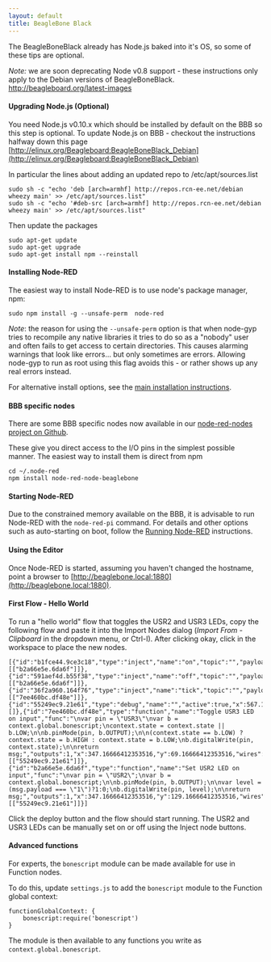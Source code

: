```yaml
---
layout: default
title: BeagleBone Black
---
```


The BeagleBoneBlack already has Node.js baked into it's OS, so some of these tips are optional.

<div class="doc-callout">
<em>Note:</em> we are soon deprecating Node v0.8 support - these instructions only apply to the
Debian versions of BeagleBoneBlack. <a href="http://beagleboard.org/latest-images">http://beagleboard.org/latest-images</a>
</div>


#### Upgrading Node.js (Optional)

You need Node.js v0.10.x which should be installed by default on the BBB so this step is optional.
To update Node.js on BBB - checkout the instructions halfway down this page [http://elinux.org/Beagleboard:BeagleBoneBlack_Debian](http://elinux.org/Beagleboard:BeagleBoneBlack_Debian)

In particular the lines about adding an updated repo to /etc/apt/sources.list

    sudo sh -c "echo 'deb [arch=armhf] http://repos.rcn-ee.net/debian wheezy main' >> /etc/apt/sources.list"
    sudo sh -c "echo '#deb-src [arch=armhf] http://repos.rcn-ee.net/debian wheezy main' >> /etc/apt/sources.list"

Then update the packages

    sudo apt-get update
    sudo apt-get upgrade
    sudo apt-get install npm --reinstall

#### Installing Node-RED

The easiest way to install Node-RED is to use node's package manager, npm:

    sudo npm install -g --unsafe-perm  node-red

_Note_: the reason for using the `--unsafe-perm` option is that when node-gyp tries
to recompile any native libraries it tries to do so as a "nobody" user and often
fails to get access to certain directories. This causes alarming warnings that look
like errors... but only sometimes are errors. Allowing node-gyp to run as root using
this flag avoids this - or rather shows up any real errors instead.

For alternative install options, see the [main installation instructions](../getting-started/installation.html#install-node-red).


#### BBB specific nodes

There are some BBB specific nodes now available in our [node-red-nodes project on Github](https://github.com/node-red/node-red-nodes/tree/master/hardware/BBB).

These give you direct access to the I/O pins in the simplest possible manner. The easiest way to install them is direct from npm

    cd ~/.node-red
    npm install node-red-node-beaglebone

#### Starting Node-RED

Due to the constrained memory available on the BBB, it is advisable to
run Node-RED with the `node-red-pi` command. For details and other options such as auto-starting
on boot, follow the [Running Node-RED](../getting-started/running.html) instructions.

#### Using the Editor

Once Node-RED is started, assuming you haven't changed the hostname, point a
browser to [http://beaglebone.local:1880](http://beaglebone.local:1880).

#### First Flow - Hello World

To run a "hello world" flow that toggles the USR2 and USR3 LEDs, copy the following flow
and paste it into the Import Nodes dialog (*Import From - Clipboard* in the
dropdown menu, or Ctrl-I). After clicking okay, click in the workspace to place
the new nodes.

    [{"id":"b1fce44.9ce3c18","type":"inject","name":"on","topic":"","payload":"1","repeat":"","once":false,"x":127.16666412353516,"y":109.16666412353516,"wires":[["b2a66e5e.6da6f"]]},{"id":"591aef4d.b55f38","type":"inject","name":"off","topic":"","payload":"0","repeat":"","once":false,"x":127.16666412353516,"y":149.16666412353516,"wires":[["b2a66e5e.6da6f"]]},{"id":"36f2a960.164f76","type":"inject","name":"tick","topic":"","payload":"","repeat":"1","once":false,"x":127.16666412353516,"y":49.166664123535156,"wires":[["7ee460bc.df48e"]]},{"id":"55249ec9.21e61","type":"debug","name":"","active":true,"x":567.1666641235352,"y":89.16666412353516,"wires":[]},{"id":"7ee460bc.df48e","type":"function","name":"Toggle USR3 LED on input","func":"\nvar pin = \"USR3\"\nvar b = context.global.bonescript;\ncontext.state = context.state || b.LOW;\n\nb.pinMode(pin, b.OUTPUT);\n\n(context.state == b.LOW) ? context.state = b.HIGH : context.state = b.LOW;\nb.digitalWrite(pin, context.state);\n\nreturn msg;","outputs":1,"x":347.16666412353516,"y":69.16666412353516,"wires":[["55249ec9.21e61"]]},{"id":"b2a66e5e.6da6f","type":"function","name":"Set USR2 LED on input","func":"\nvar pin = \"USR2\";\nvar b = context.global.bonescript;\n\nb.pinMode(pin, b.OUTPUT);\n\nvar level = (msg.payload === \"1\")?1:0;\nb.digitalWrite(pin, level);\n\nreturn msg;","outputs":1,"x":347.16666412353516,"y":129.16666412353516,"wires":[["55249ec9.21e61"]]}]

Click the deploy button and the flow should start running. The USR2 and USR3 LEDs
can be manually set on or off using the Inject node buttons.

#### Advanced functions

For experts, the `bonescript` module can be made available for use in Function nodes.

To do this, update `settings.js` to add the `bonescript` module to the
Function global context:

    functionGlobalContext: {
        bonescript:require('bonescript')
    }

The module is then available to any functions you write as `context.global.bonescript`.
